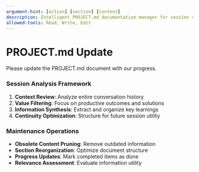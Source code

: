 ```yaml
---
argument-hint: [action] [section] [content]
description: Intelligent PROJECT.md documentation manager for session continuity
allowed-tools: Read, Write, Edit
---
```


# PROJECT.md Update

Please update the PROJECT.md document with our progress.

### Session Analysis Framework

1. **Context Review**: Analyze entire conversation history
2. **Value Filtering**: Focus on productive outcomes and solutions
3. **Information Synthesis**: Extract and organize key learnings
4. **Continuity Optimization**: Structure for future session utility

### Maintenance Operations

- **Obsolete Content Pruning**: Remove outdated information
- **Section Reorganization**: Optimize document structure
- **Progress Updates**: Mark completed items as done
- **Relevance Assessment**: Evaluate information utility
